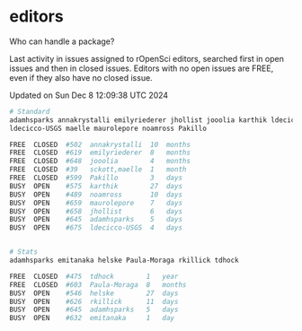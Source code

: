 # editors

Who can handle a package?

Last activity in issues assigned to rOpenSci editors, searched first in open
issues and then in closed issues. Editors with no open issues are FREE, even if
they also have no closed issue.


Updated on Sun Dec 8 12:09:38 UTC 2024

```bash
# Standard
adamhsparks annakrystalli emilyriederer jhollist jooolia karthik ldecicco
ldecicco-USGS maelle maurolepore noamross Pakillo

FREE  CLOSED  #502  annakrystalli  10  months
FREE  CLOSED  #619  emilyriederer  8   months
FREE  CLOSED  #648  jooolia        4   months
FREE  CLOSED  #39   sckott,maelle  1   month
FREE  CLOSED  #599  Pakillo        3   days
BUSY  OPEN    #575  karthik        27  days
BUSY  OPEN    #489  noamross       10  days
BUSY  OPEN    #659  maurolepore    7   days
BUSY  OPEN    #658  jhollist       6   days
BUSY  OPEN    #645  adamhsparks    5   days
BUSY  OPEN    #675  ldecicco-USGS  4   days


# Stats
adamhsparks emitanaka helske Paula-Moraga rkillick tdhock

FREE  CLOSED  #475  tdhock        1   year
FREE  CLOSED  #603  Paula-Moraga  8   months
BUSY  OPEN    #546  helske        27  days
BUSY  OPEN    #626  rkillick      11  days
BUSY  OPEN    #645  adamhsparks   5   days
BUSY  OPEN    #632  emitanaka     1   day
```

